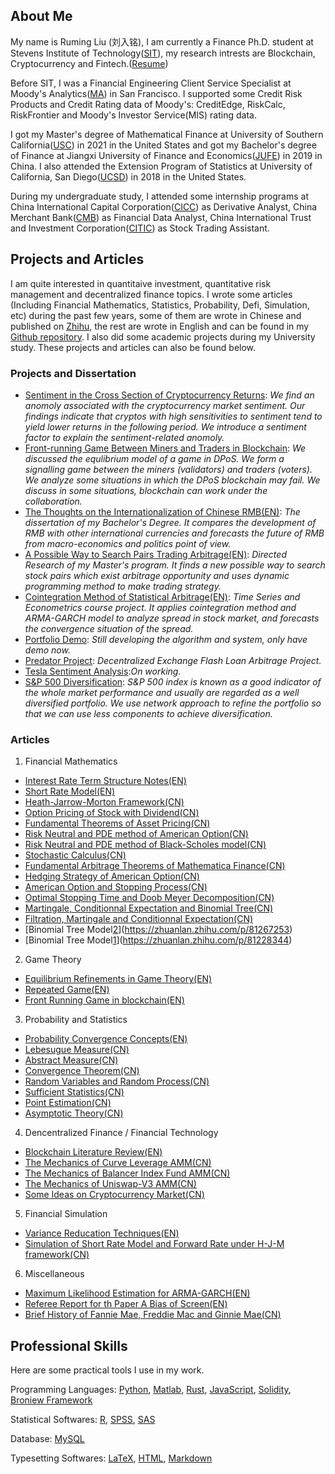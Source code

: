 ## About Me

My name is Ruming Liu (刘入铭), I am currently a Finance Ph.D. student at Stevens Institute of Technology([SIT](https://www.stevens.edu)), my research intrests are Blockchain, Cryptocurrency and Fintech.([Resume](https://github.com/ronming1303/Ruming-Liu-PDF-Document/blob/main/Ruming%20Liu%20Resume_202401.pdf))

Before SIT, I was a Financial Engineering Client Service Specialist at Moody's Analytics([MA](https://www.moodysanalytics.com)) in San Francisco. I supported some Credit Risk Products and Credit Rating data of Moody's: CreditEdge, RiskCalc, RiskFrontier and Moody's Investor Service(MIS) rating data. 

I got my Master's degree of Mathematical Finance at University of Southern California([USC](https://www.usc.edu)) in 2021 in the United States and got my Bachelor's degree of Finance at Jiangxi University of Finance and Economics([JUFE](http://english.jxufe.edu.cn)) in 2019 in China. I also attended the Extension Program of Statistics at University of California, San Diego([UCSD](https://ucsd.edu)) in 2018 in the United States.

During my undergraduate study, I attended some internship programs at China International Capital Corporation([CICC](https://en.cicc.com)) as Derivative Analyst, China Merchant Bank([CMB](https://english.cmbchina.com)) as Financial Data Analyst, China International Trust and Investment Corporation([CITIC](https://www.citic.com/en/#Businesses)) as Stock Trading Assistant. 
 
## Projects and Articles
I am quite interested in quantitaive investment, quantitative risk management and decentralized finance topics. I wrote some articles (Including Financial Mathematics, Statistics, Probability, Defi, Simulation, etc) during the past few years, some of them are wrote in Chinese and published on [Zhihu](https://www.zhihu.com/people/liu-ru-ming-8/posts), the rest are wrote in English and can be found in my [Github repository](https://github.com/ronming1303/Ruming-Liu-PDF-Document). I also did some academic projects during my University study. These projects and articles can also be found below. 

### Projects and Dissertation
- [Sentiment in the Cross Section of Cryptocurrency Returns](https://github.com/ronming1303/Ruming-Liu-PDF-Document/blob/main/021924Sentiment_in_the_Cross_Section_of_Cryptocurrency_Returns.pdf): _We find an anomoly associated with the cryptocurrency market sentiment. Our findings indicate that cryptos with high sensitivities to sentiment tend to yield lower returns in the following period. We introduce a sentiment factor to explain the sentiment-related anomoly._ 
- [Front-running Game Between Miners and Traders in Blockchain](https://github.com/ronming1303/Ruming-Liu-PDF-Document/blob/main/Front_running_Game_in_Blockchain.pdf): _We discussed the equlibrium model of a game in DPoS. We form a signalling game between the miners (validators) and traders (voters). We analyze some situations in which the DPoS blockchain may fail. We discuss in some situations, blockchain can work under the collaboration._
- [The Thoughts on the Internationalization of Chinese RMB(EN)](https://github.com/ronming1303/Ruming-Liu-PDF-Document/blob/main/Toughts%20on%20the%20Internationalization%20of%20Chinese%20RMB%20%7C%20Ruming%20Liu.pdf): 
_The dissertation of my Bachelor's Degree. It compares the development of RMB with other international currencies and forecasts the future of RMB from macro-economics and politics point of view._
- [A Possible Way to Search Pairs Trading Arbitrage(EN)](https://github.com/ronming1303/Ruming-Liu-PDF-Document/blob/main/A%20Possible%20Way%20to%20Search%20Pairs%20Trading%20Arbitrage.pdf):
_Directed Research of my Master's program. It finds a new possible way to search stock pairs which exist arbitrage opportunity and uses dynamic programming method to make trading strategy._
- [Cointegration Method of Statistical Arbitrage(EN)](https://github.com/ronming1303/Ruming-Liu-PDF-Document/blob/main/Cointegration%20Method%20of%20Pairs%20Trading.pdf):
_Time Series and Econometrics course project. It applies cointegration method and ARMA-GARCH model to analyze spread in stock market, and forecasts the convergence situation of the spread._
- [Portfolio Demo](https://github.com/ronming1303/Ruming-crypotocurrency-demo): _Still developing the algorithm and system, only have demo now._
- [Predator Project](https://github.com/ronming1303/Predator): _Decentralized Exchange Flash Loan Arbitrage Project._
- [Tesla Sentiment Analysis](https://github.com/ronming1303/Ruming-Liu-PDF-Document/blob/main/tsla_sentiment_research.pdf):_On working._
- [S&P 500 Diversification](https://github.com/ronming1303/S-P500-diversification-project): _S&P 500 index is known as a good indicator of the whole market performance and usually are regarded as a well diversified portfolio. We use network approach to refine the portfolio so that we can use less components to achieve diversification._

### Articles
1. Financial Mathematics
- [Interest Rate Term Structure Notes(EN)](https://github.com/ronming1303/Ruming-Liu-PDF-Document/blob/main/interest%20rate%20term-structure.pdf)
- [Short Rate Model(EN)](https://zhuanlan.zhihu.com/p/110055526)
- [Heath-Jarrow-Morton Framework(CN)](https://zhuanlan.zhihu.com/p/112844939)
- [Option Pricing of Stock with Dividend(CN)](https://zhuanlan.zhihu.com/p/107332780)
- [Fundamental Theorems of Asset Pricing(CN)](https://zhuanlan.zhihu.com/p/106374643)
- [Risk Neutral and PDE method of American Option(CN)](https://zhuanlan.zhihu.com/p/105325456)
- [Risk Neutral and PDE method of Black-Scholes model(CN)](https://zhuanlan.zhihu.com/p/96875039)
- [Stochastic Calculus(CN)](https://zhuanlan.zhihu.com/p/96729991)
- [Fundamental Arbitrage Theorems of Mathematica Finance(CN)](https://zhuanlan.zhihu.com/p/86038736)
- [Hedging Strategy of American Option(CN)](https://zhuanlan.zhihu.com/p/85319326)
- [American Option and Stopping Process(CN)](https://zhuanlan.zhihu.com/p/82860673)
- [Optimal Stopping Time and Doob Meyer Decomposition(CN)](https://zhuanlan.zhihu.com/p/84907455)
- [Martingale, Conditionnal Expectation and Binomial Tree(CN)](https://zhuanlan.zhihu.com/p/83833362)
- [Filtration, Martingale and Conditionnal Expectation(CN)](https://zhuanlan.zhihu.com/p/83314877)
- [Binomial Tree Model[2](CN)](https://zhuanlan.zhihu.com/p/81267253)
- [Binomial Tree Model[1](CN)](https://zhuanlan.zhihu.com/p/81228344)

2. Game Theory
- [Equilibrium Refinements in Game Theory(EN)](https://github.com/ronming1303/Ruming-Liu-PDF-Document/blob/main/GameTheoryNote.pdf)
- [Repeated Game(EN)](https://github.com/ronming1303/Ruming-Liu-PDF-Document/blob/main/GameTheoryNote2.pdf)
- [Front Running Game in blockchain(EN)](https://github.com/ronming1303/Ruming-Liu-PDF-Document/blob/main/Front_running_Game_in_Blockchain.pdf)

3. Probability and Statistics
- [Probability Convergence Concepts(EN)](https://zhuanlan.zhihu.com/p/164667409)
- [Lebesugue Measure(CN)](https://zhuanlan.zhihu.com/p/338600430)
- [Abstract Measure(CN)](https://zhuanlan.zhihu.com/p/340521567)
- [Convergence Theorem(CN)](https://zhuanlan.zhihu.com/p/345848527)
- [Random Variables and Random Process(CN)](https://zhuanlan.zhihu.com/p/89399400)
- [Sufficient Statistics(CN)](https://zhuanlan.zhihu.com/p/407004295)
- [Point Estimation(CN)](https://zhuanlan.zhihu.com/p/407004295)
- [Asymptotic Theory(CN)](https://zhuanlan.zhihu.com/p/408169919)

4. Dencentralized Finance / Financial Technology
- [Blockchain Literature Review(EN)](https://github.com/ronming1303/Ruming-Liu-PDF-Document/blob/main/blockchain_review.pdf)
- [The Mechanics of Curve Leverage AMM(CN)](https://zhuanlan.zhihu.com/p/407655879)
- [The Mechanics of Balancer Index Fund AMM(CN)](https://zhuanlan.zhihu.com/p/165444323)
- [The Mechanics of Uniswap-V3 AMM(CN)](https://zhuanlan.zhihu.com/p/87243177)
- [Some Ideas on Cryptocurrency Market(CN)](https://zhuanlan.zhihu.com/p/383499265)

5. Financial Simulation
- [Variance Reducation Techniques(EN)](https://github.com/ronming1303/Ruming-Liu-PDF-Document/blob/main/Variance_Reduction_Techniques.pdf)
- [Simulation of Short Rate Model and Forward Rate under H-J-M framework(CN)](https://github.com/ronming1303/Ruming-Liu-PDF-Document/blob/main/MonteCarlo1.pdf)


6. Miscellaneous
- [Maximum Likelihood Estimation for ARMA-GARCH(EN)](https://zhuanlan.zhihu.com/p/266329597)
- [Referee Report for th Paper A Bias of Screen(EN)](https://github.com/ronming1303/Ruming-Liu-PDF-Document/blob/main/Referee%20of%20Econ504%20Paper%20Ruming%20Liu_2848262948.pdf)
- [Brief History of Fannie Mae, Freddie Mac and Ginnie Mae(CN)](https://zhuanlan.zhihu.com/p/80399531) 

## Professional Skills
Here are some practical tools I use in my work.

Programming Languages: [Python](https://www.python.org), [Matlab](https://www.mathworks.com/products/matlab.html), [Rust](https://www.rust-lang.org), [JavaScript](), [Solidity](https://docs.soliditylang.org/en/v0.8.11/), [Broniew Framework](https://eth-brownie.readthedocs.io/en/stable/)

Statistical Softwares: [R](https://www.r-project.org), [SPSS](https://www.ibm.com/products/spss-statistics), [SAS](https://www.sas.com/en_us/home.html)

Database: [MySQL](https://www.mysql.com)

Typesetting Softwares: [LaTeX](https://www.latex-project.org), [HTML](https://developer.mozilla.org/en-US/docs/Web/HTML), [Markdown](https://docs.github.com/en/github/writing-on-github/getting-started-with-writing-and-formatting-on-github/basic-writing-and-formatting-syntax)

